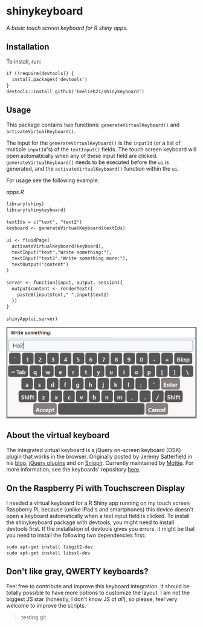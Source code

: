 # shinykeyboard
_A basic touch screen keyboard for R shiny apps._


## Installation

To install, run:
```
if (!require(devtools)) {
  install.packages('devtools')
}
devtools::install_github('Emelieh21/shinykeyboard')
```

## Usage

This package contains two functions: `generateVirtualKeyboard()` and `activateVirtualKeyboard()`. 

The input for the `generateVirtualKeyboard()` is the `inputId` (or a list of multiple `inputId`'s) of the `textInput()` fields. The touch screen keyboard will open automatically when any of these input field are clicked. `generateVirtualKeyboard()` needs to be executed before the `ui` is generated, and the `activateVirtualKeyboard()` function within the `ui`.

For usage see the following example:

_apps.R_
```
library(shiny)
library(shinykeyboard)

textIds = c("text", "text2")
keyboard <- generateVirtualKeyboard(textIds)

ui <- fluidPage(
  activateVirtualKeyboard(keyboard),
  textInput("text","Write something:"),
  textInput("text2","Write something more:"),
  textOutput("content")
)

server <- function(input, output, session){
  output$content <- renderText({
    paste0(input$text," ",input$text2)
  })
}

shinyApp(ui,server)
```


![image](/assets/screenshot.png)



## About the virtual keyboard

The integrated virtual keyboard is a jQuery on-screen keyboard (OSK) plugin that works in the browser. Originally posted by Jeremy Satterfield in his [blog](http://jsatt.blogspot.com/2010/01/on-screen-keyboard-widget-using-jquery.html), [jQuery plugins](http://plugins.jquery.com/project/virtual_keyboard) and on [Snipplr](http://snipplr.com/view/21577/virtual-keyboard-widget/). Currently maintained by [Mottie](https://github.com/Mottie/Keyboard). For more information, see the keyboards' repository [here](https://github.com/Mottie/Keyboard). 


## On the Raspberry Pi with Touchscreen Display

I needed a virtual keyboard for a R Shiny app running on my touch screen Raspberry Pi, because (unlike IPad's and smartphones) this device doesn't open a keyboard automatically when a text input field is clicked. To install the shinykeyboard package with devtools, you might need to install devtools first. If the installation of devtools gives you errors, it might be that you need to install the following two dependencies first:

```
sudo apt-get install libgit2-dev
sudo apt-get install libssl-dev
```

## Don't like gray, QWERTY keyboards?

Feel free to contribute and improve this keyboard integration. It should be totally possible to have more options to customize the layout. I am not the biggest JS star (honestly, I don't know JS _at all_), so please, feel very welcome to improve the scripts.

> testing git